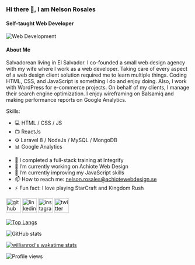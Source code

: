 ### Hi there 👋, I am Nelson Rosales
#### Self-taught Web Developer
![Web Development](https://i.ibb.co/tbkvPgj/Nelson-Rosales-Web-Developer.png)

#### About Me

Salvadorean living in El Salvador. I co-founded a small web design agency with my wife where I work as a web developer. Taking care of every aspect of a web design client solution required me to learn multiple things. Coding HTML, CSS, and JavaScript is something I do and enjoy doing. Also, I work with WordPress for e-commerce projects. On behalf of my clients, I manage their search engine optimization. I enjoy wireframing on Balsamiq and making performance reports on Google Analytics.


Skills: 

* 💻 HTML / CSS / JS 
* 📺 ReactJs
* ⚙️ Laravel 8 / NodeJs / MySQL / MongoDB
* 📊 Google Analytics

- 📓 I completed a full-stack training at Integrify
- 🔭 I’m currently working on Achiote Web Design 
- 🌱 I’m currently improving my JavaScript skills 
- 📫 How to reach me: nelson.rosales@achiotewebdesign.se 
- ⚡ Fun fact: I love playing StarCraft  and Kingdom Rush 


[<img src='https://cdn.jsdelivr.net/npm/simple-icons@3.0.1/icons/github.svg' alt='github' height='40'>](https://github.com/nelson2411)  [<img src='https://cdn.jsdelivr.net/npm/simple-icons@3.0.1/icons/linkedin.svg' alt='linkedin' height='40'>](https://www.linkedin.com/in/nelsonrosales24/)  [<img src='https://cdn.jsdelivr.net/npm/simple-icons@3.0.1/icons/instagram.svg' alt='instagram' height='40'>](https://www.instagram.com/nelsonmirand4/)  [<img src='https://cdn.jsdelivr.net/npm/simple-icons@3.0.1/icons/twitter.svg' alt='twitter' height='40'>](https://twitter.com/@nelsonrosales27)  

[![Top Langs](https://github-readme-stats.vercel.app/api/top-langs/?username=nelson2411&layout=compact)](https://github.com/nelson2411/github-readme-stats)

![GitHub stats](https://github-readme-stats.vercel.app/api?username=nelson2411&show_icons=true)  

[![willianrod's wakatime stats](https://github-readme-stats.vercel.app/api/wakatime?username=nelson0504)](https://github.com/nelson2411/github-readme-stats)

![Profile views](https://gpvc.arturio.dev/nelson2411)  
